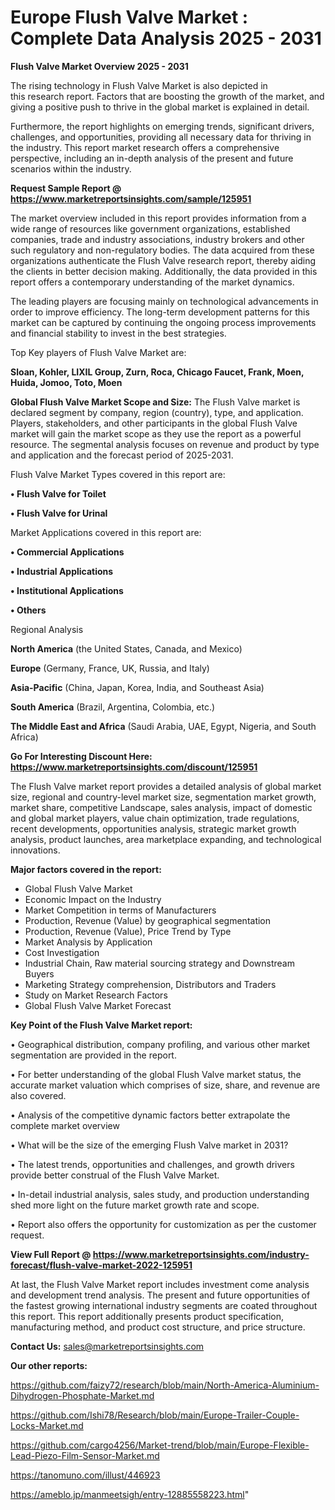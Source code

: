# Europe Flush Valve Market : Complete Data Analysis 2025 - 2031

<Strong> Flush Valve Market Overview 2025 - 2031</strong>

The rising technology in Flush Valve Market is also depicted in this research report. Factors that are boosting the growth of the market, and giving a positive push to thrive in the global market is explained in detail.

Furthermore, the report highlights on emerging trends, significant drivers, challenges, and opportunities, providing all necessary data for thriving in the industry. This report market research offers a comprehensive perspective, including an in-depth analysis of the present and future scenarios within the industry.

<strong>Request Sample Report @ <a href=https://www.marketreportsinsights.com/sample/125951>https://www.marketreportsinsights.com/sample/125951</a></strong>

The market overview included in this report provides information from a wide range of resources like government organizations, established companies, trade and industry associations, industry brokers and other such regulatory and non-regulatory bodies. The data acquired from these organizations authenticate the Flush Valve research report, thereby aiding the clients in better decision making. Additionally, the data provided in this report offers a contemporary understanding of the market dynamics.

The leading players are focusing mainly on technological advancements in order to improve efficiency. The long-term development patterns for this market can be captured by continuing the ongoing process improvements and financial stability to invest in the best strategies.

Top Key players of Flush Valve Market are:

<strong>Sloan, Kohler, LIXIL Group, Zurn, Roca, Chicago Faucet, Frank, Moen, Huida, Jomoo, Toto, Moen</strong>

<strong><b>Global Flush Valve Market Scope and Size:</b></strong>
The Flush Valve market is declared segment by company, region (country), type, and application. Players, stakeholders, and other participants in the global Flush Valve market will gain the market scope as they use the report as a powerful resource. The segmental analysis focuses on revenue and product by type and application and the forecast period of 2025-2031.

Flush Valve Market Types covered in this report are:

<strong>• Flush Valve for Toilet

• Flush Valve for Urinal</strong>

Market Applications covered in this report are:

<strong>• Commercial Applications

• Industrial Applications

• Institutional Applications

• Others</strong> 

Regional Analysis

<strong>North America</strong> (the United States, Canada, and Mexico)

<strong>Europe</strong> (Germany, France, UK, Russia, and Italy)

<strong>Asia-Pacific</strong> (China, Japan, Korea, India, and Southeast Asia)

<strong>South America</strong> (Brazil, Argentina, Colombia, etc.)

<strong>The Middle East and Africa</strong> (Saudi Arabia, UAE, Egypt, Nigeria, and South Africa)

<strong>Go For Interesting Discount Here: <a href=https://www.marketreportsinsights.com/discount/125951>https://www.marketreportsinsights.com/discount/125951</a></strong>

The Flush Valve market report provides a detailed analysis of global market size, regional and country-level market size, segmentation market growth, market share, competitive Landscape, sales analysis, impact of domestic and global market players, value chain optimization, trade regulations, recent developments, opportunities analysis, strategic market growth analysis, product launches, area marketplace expanding, and technological innovations.

<strong><b>Major factors covered in the report:</b></strong>
<ul>
  <li>Global Flush Valve Market </li>
  <li>Economic Impact on the Industry</li>
  <li>Market Competition in terms of Manufacturers</li>
  <li>Production, Revenue (Value) by geographical segmentation</li>
  <li>Production, Revenue (Value), Price Trend by Type</li>
  <li>Market Analysis by Application</li>
  <li>Cost Investigation</li>
  <li>Industrial Chain, Raw material sourcing strategy and Downstream Buyers</li>
  <li>Marketing Strategy comprehension, Distributors and Traders</li>
  <li>Study on Market Research Factors</li>
  <li>Global Flush Valve Market Forecast</li>
</ul>

<strong><b>Key Point of the Flush Valve Market report:</b></strong>

• Geographical distribution, company profiling, and various other market segmentation are provided in the report.

• For better understanding of the global Flush Valve market status, the accurate market valuation which comprises of size, share, and revenue are also covered.

• Analysis of the competitive dynamic factors better extrapolate the complete market overview

• What will be the size of the emerging Flush Valve market in 2031?

• The latest trends, opportunities and challenges, and growth drivers provide better construal of the Flush Valve Market.

• In-detail industrial analysis, sales study, and production understanding shed more light on the future market growth rate and scope.

• Report also offers the opportunity for customization as per the customer request.

<strong><b>View Full Report @ <a href=https://www.marketreportsinsights.com/industry-forecast/flush-valve-market-2022-125951>https://www.marketreportsinsights.com/industry-forecast/flush-valve-market-2022-125951</a></b></strong>


At last, the Flush Valve Market report includes investment come analysis and development trend analysis. The present and future opportunities of the fastest growing international industry segments are coated throughout this report. This report additionally presents product specification, manufacturing method, and product cost structure, and price structure.

<strong>Contact Us:</strong>
sales@marketreportsinsights.com

<strong>Our other reports:</strong>

<a href=https://github.com/faizy72/research/blob/main/North-America-Aluminium-Dihydrogen-Phosphate-Market.md>https://github.com/faizy72/research/blob/main/North-America-Aluminium-Dihydrogen-Phosphate-Market.md</a>

<a href=https://github.com/Ishi78/Research/blob/main/Europe-Trailer-Couple-Locks-Market.md>https://github.com/Ishi78/Research/blob/main/Europe-Trailer-Couple-Locks-Market.md</a>

<a href=https://github.com/cargo4256/Market-trend/blob/main/Europe-Flexible-Lead-Piezo-Film-Sensor-Market.md>https://github.com/cargo4256/Market-trend/blob/main/Europe-Flexible-Lead-Piezo-Film-Sensor-Market.md</a>

<a href=https://tanomuno.com/illust/446923>https://tanomuno.com/illust/446923</a>

<a href=https://ameblo.jp/manmeetsigh/entry-12885558223.html>https://ameblo.jp/manmeetsigh/entry-12885558223.html</a>"
